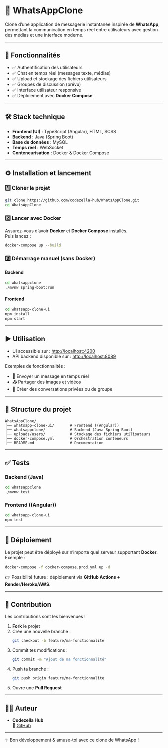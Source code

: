# 📱 WhatsAppClone

Clone d’une application de messagerie instantanée inspirée de **WhatsApp**, permettant la communication en temps réel entre utilisateurs avec gestion des médias et une interface moderne.

---

## 🚀 Fonctionnalités

- ✅ Authentification des utilisateurs
- ✅ Chat en temps réel (messages texte, médias)
- ✅ Upload et stockage des fichiers utilisateurs
- ✅ Groupes de discussion (prévu)
- ✅ Interface utilisateur responsive
- ✅ Déploiement avec **Docker Compose**

---

## 🛠️ Stack technique

- **Frontend (UI)** : TypeScript (Angular), HTML, SCSS  
- **Backend** : Java (Spring Boot)  
- **Base de données** :  MySQL  
- **Temps réel** : WebSocket
- **Conteneurisation** : Docker & Docker Compose  

---

## ⚙️ Installation et lancement

### 1️⃣ Cloner le projet
```bash
git clone https://github.com/codezella-hub/WhatsAppClone.git
cd WhatsAppClone
```

### 2️⃣ Lancer avec Docker
Assurez-vous d’avoir **Docker** et **Docker Compose** installés.  
Puis lancez :
```bash
docker-compose up --build
```

### 3️⃣ Démarrage manuel (sans Docker)
#### Backend
```bash
cd whatsappclone
./mvnw spring-boot:run
```

#### Frontend
```bash
cd whatsapp-clone-ui
npm install
npm start
```

---

## ▶️ Utilisation

- UI accessible sur : [http://localhost:4200](http://localhost:4200)  
- API backend disponible sur : [http://localhost:8089](http://localhost:8089)  

Exemples de fonctionnalités :
- 📩 Envoyer un message en temps réel
- 📤 Partager des images et vidéos
- 👥 Créer des conversations privées ou de groupe

---

## 📂 Structure du projet

```
WhatsAppClone/
│── whatsapp-clone-ui/       # Frontend ((Angular))
│── whatsappclone/           # Backend (Java Spring Boot)
│── uploads/users/           # Stockage des fichiers utilisateurs
│── docker-compose.yml       # Orchestration conteneurs
│── README.md                # Documentation
```

---

## ✅ Tests

### Backend (Java)
```bash
cd whatsappclone
./mvnw test
```

### Frontend ((Angular))
```bash
cd whatsapp-clone-ui
npm test
```

---

## 🚀 Déploiement

Le projet peut être déployé sur n’importe quel serveur supportant **Docker**.  
Exemple :  
```bash
docker-compose -f docker-compose.prod.yml up -d
```

👉 Possibilité future : déploiement via **GitHub Actions + Render/Heroku/AWS**.

---

## 🤝 Contribution

Les contributions sont les bienvenues !  

1. **Fork** le projet  
2. Crée une nouvelle branche :  
   ```bash
   git checkout -b feature/ma-fonctionnalite
   ```
3. Commit tes modifications :  
   ```bash
   git commit -m "Ajout de ma fonctionnalité"
   ```
4. Push ta branche :  
   ```bash
   git push origin feature/ma-fonctionnalite
   ```
5. Ouvre une **Pull Request**

---



## 👨‍💻 Auteur

- **Codezella Hub**  
  🔗 [GitHub](https://github.com/codezella-hub)  

---

✨ Bon développement & amuse-toi avec ce clone de WhatsApp !
